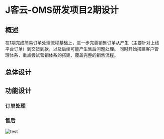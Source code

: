 # J客云-OMS研发项目2期设计
## 概述
在1期完成简易订单处理流程基础上，进一步完善销售订单从产生（主要针对上线平台订单）到交货到款，以及后续可能产生售后问题处理。
同时开始搭建客户管理体系，重点尝试营销体系的搭建，覆盖完整的销售流程。
## 总体设计
## 功能设计
### 订单处理
### 售后


![test][1]


  [1]: https://hrpmarkdown-1251497301.cos.ap-chengdu.myqcloud.com/xsjmd/1516973121538.jpg